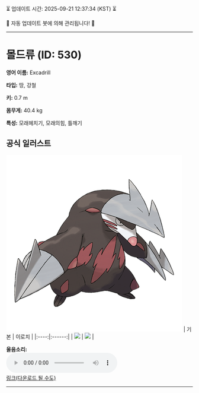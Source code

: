 
⏳ 업데이트 시간: 2025-09-21 12:37:34 (KST) ⏳

🤖 자동 업데이트 봇에 의해 관리됩니다! 🤖

---

# 몰드류 (ID: 530)
**영어 이름:** Excadrill

**타입:** 땅, 강철

**키:** 0.7 m

**몸무게:** 40.4 kg

**특성:** 모래헤치기, 모래의힘, 틀깨기

## 공식 일러스트
![](https://raw.githubusercontent.com/PokeAPI/sprites/master/sprites/pokemon/other/official-artwork/530.png)
| 기본 | 이로치 |
|:----:|:------:|
| <img src="http://play.pokemonshowdown.com/sprites/ani/excadrill.gif" width="200"> | <img src="http://play.pokemonshowdown.com/sprites/ani-shiny/excadrill.gif" width="200"> |

**울음소리:**<br><audio controls src="https://raw.githubusercontent.com/PokeAPI/cries/main/cries/pokemon/latest/530.ogg"></audio><br> [링크(다운로드 될 수도)](https://raw.githubusercontent.com/PokeAPI/cries/main/cries/pokemon/latest/530.ogg)


---

